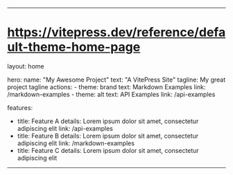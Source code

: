 <!--
 * @Author: hhy
 * @Date: 2025-04-01 09:31:26
 * @LastEditTime: 2025-04-01 09:43:24
 * @LastEditors: hhy
 * @Description: 
 * @FilePath: \FirstWebiste\docs\src\index.md
-->
---
# https://vitepress.dev/reference/default-theme-home-page
layout: home

hero:
  name: "My Awesome Project"
  text: "A VitePress Site"
  tagline: My great project tagline
  actions:
    - theme: brand
      text: Markdown Examples
      link: /markdown-examples
    - theme: alt
      text: API Examples
      link: /api-examples

features:
  - title: Feature A
    details: Lorem ipsum dolor sit amet, consectetur adipiscing elit
    link: /api-examples
  - title: Feature B
    details: Lorem ipsum dolor sit amet, consectetur adipiscing elit
    link: /markdown-examples
  - title: Feature C
    details: Lorem ipsum dolor sit amet, consectetur adipiscing elit
---

